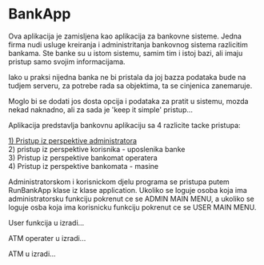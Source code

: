 # BankApp

Ova aplikacija je zamisljena kao aplikacija za bankovne sisteme. Jedna firma nudi usluge kreiranja i administritanja bankovnog sistema razlicitim bankama. Ste banke su u istom sistemu, samim tim i istoj bazi, ali imaju pristup samo svojim informacijama.

Iako u praksi nijedna banka ne bi pristala da joj bazza podataka bude na tudjem serveru, za potrebe rada sa objektima, ta se cinjenica zanemaruje.

Moglo bi se dodati jos dosta opcija i podataka za pratit u sistemu, mozda nekad naknadno, ali za sada je 'keep it simple' pristup...

Aplikacija predstavlja bankovnu aplikaciju sa 4 razlicite tacke pristupa:

<a href="https://github.com/KulovacNedim/BankApp/blob/master/docs/AdminFunctionDescription.txt">1) Pristup iz perspektive administratora</a> <br>
2) pristup iz perspektive korisnika - uposlenika banke <br>
3) Pristup iz perspektive bankomat operatera <br>
4) Pristup iz perspektive bankomata - masine <br>

Administratorskom i korisnickom djelu programa se pristupa putem RunBankApp klase iz klase application.
Ukoliko se loguje osoba koja ima administratorsku funkciju pokrenut ce se ADMIN MAIN MENU, a ukoliko se loguje osba koja ima korisnicku funkciju pokrenut ce se USER MAIN MENU.

User funkcija u izradi...

ATM operater u izradi...

ATM u izradi...
 